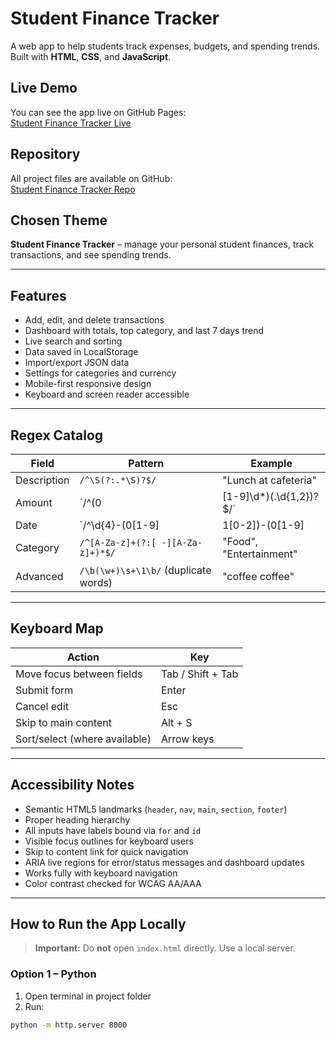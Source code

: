 # Student Finance Tracker

A web app to help students track expenses, budgets, and spending trends.  
Built with **HTML**, **CSS**, and **JavaScript**.



## Live Demo

You can see the app live on GitHub Pages:  
[Student Finance Tracker Live](https://arianeitetero.github.io/StudentFinanceTracker_Summative/)

## Repository

All project files are available on GitHub:  
[Student Finance Tracker Repo](https://github.com/arianeitetero/StudentFinanceTracker_Summative)



## Chosen Theme

**Student Finance Tracker** – manage your personal student finances, track transactions, and see spending trends.

---

## Features

- Add, edit, and delete transactions  
- Dashboard with totals, top category, and last 7 days trend  
- Live search and sorting  
- Data saved in LocalStorage  
- Import/export JSON data  
- Settings for categories and currency  
- Mobile-first responsive design  
- Keyboard and screen reader accessible  

---

## Regex Catalog

| Field        | Pattern                                      | Example                  |
|--------------|----------------------------------------------|--------------------------|
| Description  | `/^\S(?:.*\S)?$/`                            | "Lunch at cafeteria"     |
| Amount       | `/^(0|[1-9]\d*)(\.\d{1,2})?$/`              | "12.34", "0"             |
| Date         | `/^\d{4}-(0[1-9]|1[0-2])-(0[1-9]|[12]\d|3[01])$/` | "2025-09-28"       |
| Category     | `/^[A-Za-z]+(?:[ -][A-Za-z]+)*$/`           | "Food", "Entertainment"  |
| Advanced     | `/\b(\w+)\s+\1\b/` (duplicate words)        | "coffee coffee"          |

---

## Keyboard Map

| Action                    | Key                     |
|----------------------------|------------------------|
| Move focus between fields  | Tab / Shift + Tab      |
| Submit form                | Enter                  |
| Cancel edit                | Esc                    |
| Skip to main content       | Alt + S                |
| Sort/select (where available) | Arrow keys           |

---

## Accessibility Notes

- Semantic HTML5 landmarks (`header`, `nav`, `main`, `section`, `footer`)  
- Proper heading hierarchy  
- All inputs have labels bound via `for` and `id`  
- Visible focus outlines for keyboard users  
- Skip to content link for quick navigation  
- ARIA live regions for error/status messages and dashboard updates  
- Works fully with keyboard navigation  
- Color contrast checked for WCAG AA/AAA  

---

## How to Run the App Locally

> **Important:** Do **not** open `index.html` directly. Use a local server.

### Option 1 – Python
1. Open terminal in project folder  
2. Run:
```bash
python -m http.server 8000

